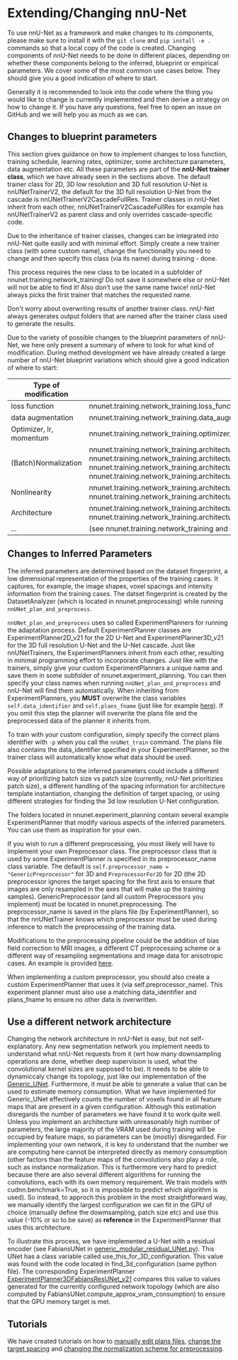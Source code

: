 
# Extending/Changing nnU-Net

To use nnU-Net as a framework and make changes to its components, please make sure to install it with the `git clone` 
and `pip install -e .` commands so that a local copy of the code is created.
Changing components of nnU-Net needs to be done in different places, depending on whether these components belong to 
the inferred, blueprint or empirical parameters. We cover some of the most common use cases below. They should give 
you a good indication of where to start.

Generally it is recommended to look into the code where the thing you would like to change is currently implemented 
and then derive a strategy on how to change it. If you have any questions, feel free to open an issue on GitHub and 
we will help you as much as we can.

## Changes to blueprint parameters
This section gives guidance on how to implement changes to loss function, training schedule, learning rates, optimizer, 
some architecture parameters, data augmentation etc. All these parameters are part of the **nnU-Net trainer class**, 
which we have already seen in the sections above. The default trainer class for 2D, 3D low resolution and 3D full 
resolution U-Net is nnUNetTrainerV2, the default for the 3D full resolution U-Net from the cascade is 
nnUNetTrainerV2CascadeFullRes. Trainer classes in nnU-Net inherit from each other, nnUNetTrainerV2CascadeFullRes for 
example has nnUNetTrainerV2 as parent class and only overrides cascade-specific code.

Due to the inheritance of trainer classes, changes can be integrated into nnU-Net quite easily and with minimal effort. 
Simply create a new trainer class (with some custom name), change the functionality you need to change and then specify 
this class (via its name) during training - done.

This process requires the new class to be located in a subfolder of nnunet.training.network_training! Do not save it 
somewhere else or nnU-Net will not be able to find it! Also don't use the same name twice! nnU-Net always picks the 
first trainer that matches the requested name.

Don't worry about overwriting results of another trainer class. nnU-Net always generates output folders that are named 
after the trainer class used to generate the results. 

Due to the variety of possible changes to the blueprint parameters of nnU-Net, we here only present a summary of where 
to look for what kind of modification. During method development we have already created a large number of nnU-Net 
blueprint variations which should give a good indication of where to start:

| Type of modification    | Examples                                                                                                                                                                                                                                                                                                                                              |
|-------------------------|-------------------------------------------------------------------------------------------------------------------------------------------------------------------------------------------------------------------------------------------------------------------------------------------------------------------------------------------------------|
| loss function           | nnunet.training.network_training.loss_function.*                                                                                                                                                                                                                                                                                                      |
| data augmentation       | nnunet.training.network_training.data_augmentation.*                                                                                                                                                                                                                                                                                                  |
| Optimizer, lr, momentum | nnunet.training.network_training.optimizer_and_lr.*                                                                                                                                                                                                                                                                                                   |
| (Batch)Normalization    | nnunet.training.network_training.architectural_variants.nnUNetTrainerV2_BN.py<br>nnunet.training.network_training.architectural_variants.nnUNetTrainerV2_FRN.py<br>nnunet.training.network_training.architectural_variants.nnUNetTrainerV2_GN.py<br>nnunet.training.network_training.architectural_variants.nnUNetTrainerV2_NoNormalization_lr1en3.py |
| Nonlinearity            | nnunet.training.network_training.architectural_variants.nnUNetTrainerV2_ReLU.py<br>nnunet.training.network_training.architectural_variants.nnUNetTrainerV2_Mish.py                                                                                                                                                                                    |
| Architecture            | nnunet.training.network_training.architectural_variants.nnUNetTrainerV2_3ConvPerStage.py<br>nnunet.training.network_training.architectural_variants.nnUNetTrainerV2_ResencUNet                                                                                                                                                                        |
| ...                     | (see nnunet.training.network_training and subfolders)                                                                                                                                                                                                                                                                                                 |

## Changes to Inferred Parameters
The inferred parameters are determined based on the dataset fingerprint, a low dimensional representation of the properties 
of the training cases. It captures, for example, the image shapes, voxel spacings and intensity information from 
the training cases. The datset fingerprint is created by the DatasetAnalyzer (which is located in nnunet.preprocessing) 
while running `nnUNet_plan_and_preprocess`. 

`nnUNet_plan_and_preprocess` uses so called ExperimentPlanners for running the adaptation process. Default ExperimentPlanner 
classes are ExperimentPlanner2D_v21 for the 2D U-Net and ExperimentPlanner3D_v21 for the 3D full resolution U-Net and the 
U-Net cascade. Just like nnUNetTrainers, the ExperimentPlanners inherit from each other, resulting in minimal programming 
effort to incorporate changes. Just like with the trainers, simply give your custom ExperimentPlanners a unique name and 
save them in some subfolder of nnunet.experiment_planning. You can then specify your class names when running 
`nnUNet_plan_and_preprocess` and nnU-Net will find them automatically. When inheriting from ExperimentPlanners, you **MUST** 
overwrite the class variables `self.data_identifier` and `self.plans_fname` (just like for example 
[here](../nnunet/experiment_planning/alternative_experiment_planning/normalization/experiment_planner_3DUNet_CT2.py)). 
If you omit this step the planner will overwrite the plans file and the preprocessed data of the planner it inherits from.

To train with your custom configuration, simply specify the correct plans identifier with `-p` when you call the 
`nnUNet_train` command. The plans file also contains the data_identifier specified in your ExperimentPlanner, so the 
trainer class will automatically know what data should be used.

Possible adaptations to the inferred parameters could include a different way of prioritizing batch size vs patch size 
(currently, nnU-Net prioritizies patch size), a different handling of the spacing information for architecture template 
instantiation, changing the definition of target spacing, or using different strategies for finding the 3d low 
resolution U-Net configuration.

The folders located in nnunet.experiment_planning contain several example ExperimentPlanner that modify various aspects 
of the inferred parameters. You can use them as inspiration for your own.

If you wish to run a different preprocessing, you most likely will have to implement your own Preprocessor class. 
The preprocessor class that is used by some ExperimentPlanner is specified in its preprocessor_name class variable. The 
default is `self.preprocessor_name = "GenericPreprocessor"` for 3D and `PreprocessorFor2D` for 2D (the 2D preprocessor 
ignores the target spacing for the first axis to ensure that images are only resampled in the axes that will make up the training samples). 
GenericPreprocessor (and all custom Preprocessors you implement) must be located in nnunet.preprocessing. The 
preprocessor_name is saved in the plans file (by ExperimentPlanner), so that the 
nnUNetTrainer knows which preprocessor must be used during inference to match the preprocessing of the training data. 

Modifications to the preprocessing pipeline could be the addition of bias field correction to MRI images, a different CT
preprocessing scheme or a different way of resampling segmentations and image data for anisotropic cases. 
An example is provided [here](../nnunet/preprocessing/preprocessing.py).

When implementing a custom preprocessor, you should also create a custom ExperimentPlanner that uses it (via self.preprocessor_name). 
This experiment planner must also use a matching data_identifier and plans_fname to ensure no other data is overwritten.

## Use a different network architecture
Changing the network architecture in nnU-Net is easy, but not self-explanatory. Any new segmentation network you implement 
needs to understand what nnU-Net requests from it (wrt how many downsampling operations are done, whether deep supervision 
is used, what the convolutional kernel sizes are supposed to be). It needs to be able to dynamiccaly change its topology, 
just like our implementation of the [Generic_UNet](../nnunet/network_architecture/generic_UNet.py). Furthermore, it must be
able to generate a value that can be used to estimate memory consumption. What we have implemented for Generic_UNet effectively
counts the number of voxels found in all feature maps that are present in a given configuration. Although this estimation 
disregards the number of parameters we have found it to work quite well. Unless you implement an architecture with 
unreasonably high number of parameters, the large majority of the VRAM used during training will be occupied by feature 
maps, so parameters can be (mostly) disregarded. For implementing your own network, it is key to understand that the 
number we are computing here cannot be interpreted directly as memory consumption (other factors than the feature maps 
of the convolutions also play a role, such as instance normalization. This is furthermore very hard to predict because 
there are also several different algorithms for running the convolutions, each with its own memory requirement. We train 
models with cudnn.benchmark=True, so it is impossible to predict which algorithm is used). 
So instead, to approch this problem in the most straightforward way, we manually identify the largest configuration we 
can fit in the GPU of choice (manually define the dowmsampling, patch size etc) and use this value (-10% or so to be save) 
as **reference** in the ExperimentPlanner that uses this architecture. 

To illustrate this process, we have implemented a U-Net with a residual encoder 
(see FabiansUNet in [generic_modular_residual_UNet.py](../nnunet/network_architecture/generic_modular_residual_UNet.py)). 
This UNet has a class variable called use_this_for_3D_configuration. This value was found with the code located in 
find_3d_configuration (same python file). The corresponding ExperimentPlanner 
[ExperimentPlanner3DFabiansResUNet_v21](../nnunet/experiment_planning/alternative_experiment_planning/experiment_planner_residual_3DUNet_v21.py)
compares this value to values generated for the currently configured network topology (which are also computed by 
FabiansUNet.compute_approx_vram_consumption) to ensure that the GPU memory target is met.

## Tutorials
We have created tutorials on how to [manually edit plans files](tutorials/edit_plans_files.md), 
[change the target spacing](tutorials/custom_spacing.md) and 
[changing the normalization scheme for preprocessing](tutorials/custom_preprocessing.md).
